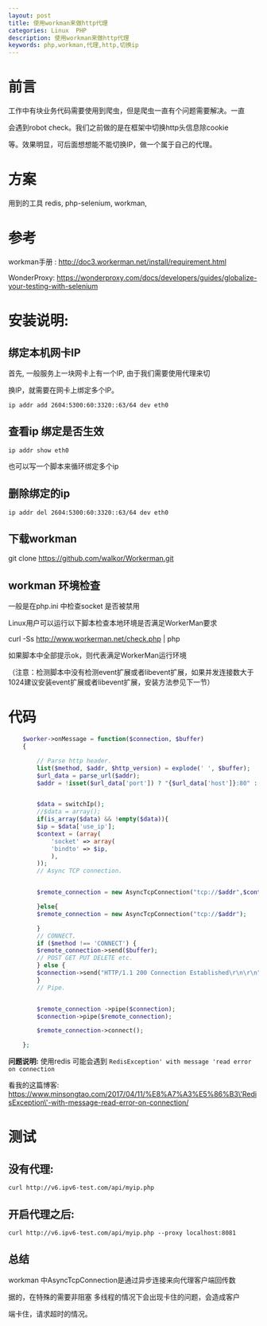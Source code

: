 ```yaml
---
layout: post
title: 使用workman来做http代理
categories: Linux  PHP
description: 使用workman来做http代理
keywords: php,workman,代理,http,切换ip 
---
```


# 前言

工作中有块业务代码需要使用到爬虫，但是爬虫一直有个问题需要解决。一直

会遇到robot check。我们之前做的是在框架中切换http头信息除cookie 

等。效果明显，可后面想想能不能切换IP，做一个属于自己的代理。

# 方案

 用到的工具  redis, php-selenium, workman, 
 
# 参考

workman手册 : http://doc3.workerman.net/install/requirement.html

WonderProxy: https://wonderproxy.com/docs/developers/guides/globalize-your-testing-with-selenium

# 安装说明:

## 绑定本机网卡IP
  
  首先, 一般服务上一块网卡上有一个IP, 由于我们需要使用代理来切
  
  换IP，就需要在网卡上绑定多个IP。
  
  `ip addr add 2604:5300:60:3320::63/64 dev eth0`
  
## 查看ip 绑定是否生效

 `ip addr show eth0`
    
  
  也可以写一个脚本来循环绑定多个ip

## 删除绑定的ip 
  
   `ip addr del 2604:5300:60:3320::63/64 dev eth0`
  
  
## 下载workman 

git clone https://github.com/walkor/Workerman.git

## workman 环境检查

一般是在php.ini 中检查socket 是否被禁用

Linux用户可以运行以下脚本检查本地环境是否满足WorkerMan要求

curl -Ss http://www.workerman.net/check.php | php

如果脚本中全部提示ok，则代表满足WorkerMan运行环境

（注意：检测脚本中没有检测event扩展或者libevent扩展，如果并发连接数大于1024建议安装event扩展或者libevent扩展，安装方法参见下一节）


# 代码

```php
	$worker->onMessage = function($connection, $buffer)
	{

	    // Parse http header.
	    list($method, $addr, $http_version) = explode(' ', $buffer);
	    $url_data = parse_url($addr);
	    $addr = !isset($url_data['port']) ? "{$url_data['host']}:80" : "{$url_data['host']}:{$url_data['port']}";


	    $data = switchIp();
	    //$data = array();
	    if(is_array($data) && !empty($data)){
		$ip = $data['use_ip'];
		$context = (array(
		    'socket' => array(
			'bindto' => $ip,
		    ),
		));
		// Async TCP connection.


		$remote_connection = new AsyncTcpConnection("tcp://$addr",$context);

	    }else{
		$remote_connection = new AsyncTcpConnection("tcp://$addr");

	    }
	    // CONNECT.
	    if ($method !== 'CONNECT') {
		$remote_connection->send($buffer);
		// POST GET PUT DELETE etc.
	    } else {
		$connection->send("HTTP/1.1 200 Connection Established\r\n\r\n");
	    }
	    // Pipe.


	    $remote_connection ->pipe($connection);
	    $connection->pipe($remote_connection);

	    $remote_connection->connect();

	};
```
**问题说明:** 使用redis 可能会遇到 `RedisException' with message 'read error on connection`

看我的这篇博客: https://www.minsongtao.com/2017/04/11/%E8%A7%A3%E5%86%B3\'RedisException\'-with-message-read-error-on-connection/

# 测试

## 没有代理:

`curl http://v6.ipv6-test.com/api/myip.php`


## 开启代理之后:

`curl http://v6.ipv6-test.com/api/myip.php --proxy localhost:8081`


## 总结 

workman 中AsyncTcpConnection是通过异步连接来向代理客户端回传数

据的，在特殊的需要非阻塞 多线程的情况下会出现卡住的问题，会造成客户

端卡住，请求超时的情况。





